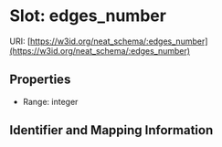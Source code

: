 # Slot: edges_number

URI: [https://w3id.org/neat_schema/:edges_number](https://w3id.org/neat_schema/:edges_number)



<!-- no inheritance hierarchy -->


## Properties

 * Range: integer



## Identifier and Mapping Information





